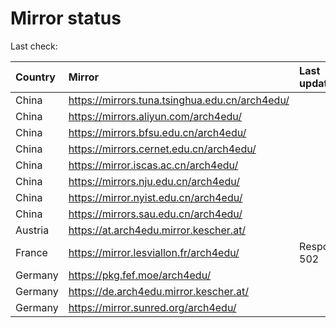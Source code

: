 <script src="./time.js"></script>
# Mirror status
Last check: <script type="text/javascript">localize(1701591649.002814);</script>

|Country|Mirror|Last update|
|:------|:-----|:----------|
|China|https://mirrors.tuna.tsinghua.edu.cn/arch4edu/|<script type="text/javascript">localize(1701541753);</script>|
|China|https://mirrors.aliyun.com/arch4edu/|<script type="text/javascript">localize(1701541753);</script>|
|China|https://mirrors.bfsu.edu.cn/arch4edu/|<script type="text/javascript">localize(1701541753);</script>|
|China|https://mirrors.cernet.edu.cn/arch4edu/|<script type="text/javascript">localize(1701541753);</script>|
|China|https://mirror.iscas.ac.cn/arch4edu/|<script type="text/javascript">localize(1701541753);</script>|
|China|https://mirrors.nju.edu.cn/arch4edu/|<script type="text/javascript">localize(1701541753);</script>|
|China|https://mirror.nyist.edu.cn/arch4edu/|<script type="text/javascript">localize(1701541753);</script>|
|China|https://mirrors.sau.edu.cn/arch4edu/|<script type="text/javascript">localize(1701585021);</script>|
|Austria|https://at.arch4edu.mirror.kescher.at/|<script type="text/javascript">localize(1701585021);</script>|
|France|https://mirror.lesviallon.fr/arch4edu/|Response 502|
|Germany|https://pkg.fef.moe/arch4edu/|<script type="text/javascript">localize(1701585021);</script>|
|Germany|https://de.arch4edu.mirror.kescher.at/|<script type="text/javascript">localize(1701585021);</script>|
|Germany|https://mirror.sunred.org/arch4edu/|<script type="text/javascript">localize(1701585021);</script>|

<script src="./tablefilter/tablefilter.js"></script>
<script src="./table.js"></script>